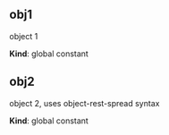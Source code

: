 <a name="obj1"></a>
## obj1
object 1

**Kind**: global constant


<a name="obj2"></a>
## obj2
object 2, uses object-rest-spread syntax

**Kind**: global constant


